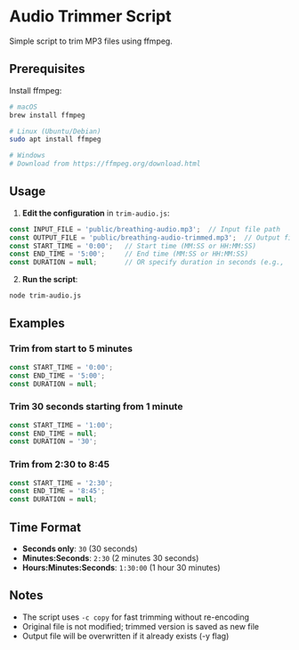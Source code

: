 # Audio Trimmer Script

Simple script to trim MP3 files using ffmpeg.

## Prerequisites

Install ffmpeg:

```bash
# macOS
brew install ffmpeg

# Linux (Ubuntu/Debian)
sudo apt install ffmpeg

# Windows
# Download from https://ffmpeg.org/download.html
```

## Usage

1. **Edit the configuration** in `trim-audio.js`:

```javascript
const INPUT_FILE = 'public/breathing-audio.mp3';  // Input file path
const OUTPUT_FILE = 'public/breathing-audio-trimmed.mp3';  // Output file path
const START_TIME = '0:00';   // Start time (MM:SS or HH:MM:SS)
const END_TIME = '5:00';     // End time (MM:SS or HH:MM:SS)
const DURATION = null;       // OR specify duration in seconds (e.g., '30')
```

2. **Run the script**:

```bash
node trim-audio.js
```

## Examples

### Trim from start to 5 minutes
```javascript
const START_TIME = '0:00';
const END_TIME = '5:00';
const DURATION = null;
```

### Trim 30 seconds starting from 1 minute
```javascript
const START_TIME = '1:00';
const END_TIME = null;
const DURATION = '30';
```

### Trim from 2:30 to 8:45
```javascript
const START_TIME = '2:30';
const END_TIME = '8:45';
const DURATION = null;
```

## Time Format

- **Seconds only**: `30` (30 seconds)
- **Minutes:Seconds**: `2:30` (2 minutes 30 seconds)
- **Hours:Minutes:Seconds**: `1:30:00` (1 hour 30 minutes)

## Notes

- The script uses `-c copy` for fast trimming without re-encoding
- Original file is not modified; trimmed version is saved as new file
- Output file will be overwritten if it already exists (-y flag)
